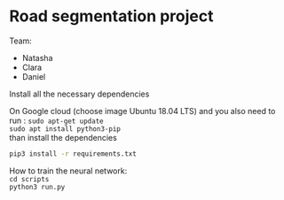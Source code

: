 # Road segmentation project

Team:   
- Natasha   
- Clara   
- Daniel   

Install all the necessary dependencies

On Google cloud  (choose image Ubuntu 18.04 LTS) and you also need to run  :
`sudo apt-get update`      
`sudo apt install python3-pip`   
than install the dependencies    

```bash
pip3 install -r requirements.txt
```

How to train the neural network:   
  `cd scripts`   
  `python3 run.py`   
